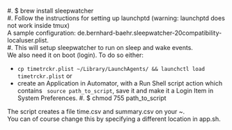 #. $ brew install sleepwatcher  
#. Follow the instructions for setting up launchptd (warning: launchptd does not work inside tmux)    
A sample configuration: de.bernhard-baehr.sleepwatcher-20compatibility-localuser.plist.   
#. This will setup sleepwatcher to run on sleep and wake events.  
We also need it on boot (login). To do so either:
 * ``` cp timetrckr.plist ~/Library/LaunchAgents/ && launchctl load timetrckr.plist ``` or  
 * create an Application in Automator, with a Run Shell script action which contains ``` source path_to_script```, save it and make it a Login Item in System Preferences. 
#. $ chmod 755 path_to_script   

The script creates a file time.csv and summary.csv on your ~.  
You can of course change this by specifying a different location in app.sh.
